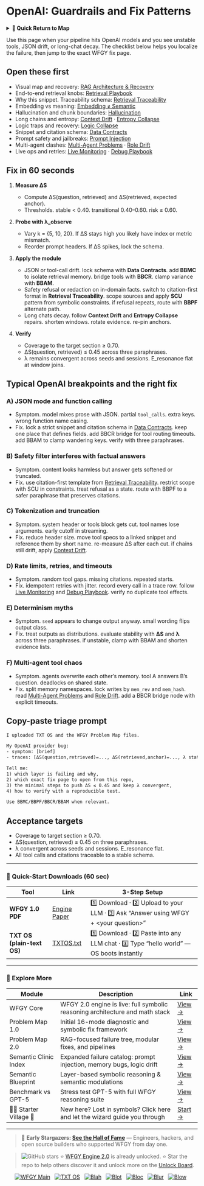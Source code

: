 # OpenAI: Guardrails and Fix Patterns

<details>
  <summary><strong>🧭 Quick Return to Map</strong></summary>

<br>

  > You are in a sub-page of **LLM_Providers**.  
  > To reorient, go back here:  
  >
  > - [**LLM_Providers** — model vendors and deployment options](./README.md)  
  > - [**WFGY Global Fix Map** — main Emergency Room, 300+ structured fixes](../README.md)  
  > - [**WFGY Problem Map 1.0** — 16 reproducible failure modes](../../README.md)  
  >
  > Think of this page as a desk within a ward.  
  > If you need the full triage and all prescriptions, return to the Emergency Room lobby.
</details>


Use this page when your pipeline hits OpenAI models and you see unstable tools, JSON drift, or long-chat decay. The checklist below helps you localize the failure, then jump to the exact WFGY fix page.

## Open these first
- Visual map and recovery: [RAG Architecture & Recovery](https://github.com/onestardao/WFGY/blob/main/ProblemMap/rag-architecture-and-recovery.md)
- End-to-end retrieval knobs: [Retrieval Playbook](https://github.com/onestardao/WFGY/blob/main/ProblemMap/retrieval-playbook.md)
- Why this snippet. Traceability schema: [Retrieval Traceability](https://github.com/onestardao/WFGY/blob/main/ProblemMap/retrieval-traceability.md)
- Embedding vs meaning: [Embedding ≠ Semantic](https://github.com/onestardao/WFGY/blob/main/ProblemMap/embedding-vs-semantic.md)
- Hallucination and chunk boundaries: [Hallucination](https://github.com/onestardao/WFGY/blob/main/ProblemMap/hallucination.md)
- Long chains and entropy: [Context Drift](https://github.com/onestardao/WFGY/blob/main/ProblemMap/context-drift.md) · [Entropy Collapse](https://github.com/onestardao/WFGY/blob/main/ProblemMap/entropy-collapse.md)
- Logic traps and recovery: [Logic Collapse](https://github.com/onestardao/WFGY/blob/main/ProblemMap/logic-collapse.md)
- Snippet and citation schema: [Data Contracts](https://github.com/onestardao/WFGY/blob/main/ProblemMap/data-contracts.md)
- Prompt safety and jailbreaks: [Prompt Injection](https://github.com/onestardao/WFGY/blob/main/ProblemMap/prompt-injection.md)
- Multi-agent clashes: [Multi-Agent Problems](https://github.com/onestardao/WFGY/blob/main/ProblemMap/Multi-Agent_Problems.md) · [Role Drift](https://github.com/onestardao/WFGY/blob/main/ProblemMap/multi-agent-chaos/role-drift.md)
- Live ops and retries: [Live Monitoring](https://github.com/onestardao/WFGY/blob/main/ProblemMap/ops/live_monitoring_rag.md) · [Debug Playbook](https://github.com/onestardao/WFGY/blob/main/ProblemMap/ops/debug_playbook.md)

## Fix in 60 seconds
1) **Measure ΔS**
   - Compute ΔS(question, retrieved) and ΔS(retrieved, expected anchor).
   - Thresholds. stable < 0.40. transitional 0.40–0.60. risk ≥ 0.60.

2) **Probe with λ_observe**
   - Vary k = {5, 10, 20}. If ΔS stays high you likely have index or metric mismatch.
   - Reorder prompt headers. If ΔS spikes, lock the schema.

3) **Apply the module**
   - JSON or tool-call drift. lock schema with **Data Contracts**. add **BBMC** to isolate retrieval memory. bridge tools with **BBCR**. clamp variance with **BBAM**.
   - Safety refusal or redaction on in-domain facts. switch to citation-first format in **Retrieval Traceability**. scope sources and apply **SCU** pattern from symbolic constraints. if refusal repeats, route with **BBPF** alternate path.
   - Long chats decay. follow **Context Drift** and **Entropy Collapse** repairs. shorten windows. rotate evidence. re-pin anchors.

4) **Verify**
   - Coverage to the target section ≥ 0.70.
   - ΔS(question, retrieved) ≤ 0.45 across three paraphrases.
   - λ remains convergent across seeds and sessions. E_resonance flat at window joins.

## Typical OpenAI breakpoints and the right fix

### A) JSON mode and function calling
- Symptom. model mixes prose with JSON. partial `tool_calls`. extra keys. wrong function name casing.
- Fix. lock a strict snippet and citation schema in [Data Contracts](https://github.com/onestardao/WFGY/blob/main/ProblemMap/data-contracts.md). keep one place that defines fields. add BBCR bridge for tool routing timeouts. add BBAM to clamp wandering keys. verify with three paraphrases.

### B) Safety filter interferes with factual answers
- Symptom. content looks harmless but answer gets softened or truncated.
- Fix. use citation-first template from [Retrieval Traceability](https://github.com/onestardao/WFGY/blob/main/ProblemMap/retrieval-traceability.md). restrict scope with SCU in constraints. treat refusal as a state. route with BBPF to a safer paraphrase that preserves citations.

### C) Tokenization and truncation
- Symptom. system header or tools block gets cut. tool names lose arguments. early cutoff in streaming.
- Fix. reduce header size. move tool specs to a linked snippet and reference them by short name. re-measure ΔS after each cut. if chains still drift, apply [Context Drift](https://github.com/onestardao/WFGY/blob/main/ProblemMap/context-drift.md).

### D) Rate limits, retries, and timeouts
- Symptom. random tool gaps. missing citations. repeated starts.
- Fix. idempotent retries with jitter. record every call in a trace row. follow [Live Monitoring](https://github.com/onestardao/WFGY/blob/main/ProblemMap/ops/live_monitoring_rag.md) and [Debug Playbook](https://github.com/onestardao/WFGY/blob/main/ProblemMap/ops/debug_playbook.md). verify no duplicate tool effects.

### E) Determinism myths
- Symptom. `seed` appears to change output anyway. small wording flips output class.
- Fix. treat outputs as distributions. evaluate stability with **ΔS** and **λ** across three paraphrases. if unstable, clamp with BBAM and shorten evidence lists.

### F) Multi-agent tool chaos
- Symptom. agents overwrite each other’s memory. tool A answers B’s question. deadlocks on shared state.
- Fix. split memory namespaces. lock writes by `mem_rev` and `mem_hash`. read [Multi-Agent Problems](https://github.com/onestardao/WFGY/blob/main/ProblemMap/Multi-Agent_Problems.md) and [Role Drift](https://github.com/onestardao/WFGY/blob/main/ProblemMap/multi-agent-chaos/role-drift.md). add a BBCR bridge node with explicit timeouts.

## Copy-paste triage prompt

```txt
I uploaded TXT OS and the WFGY Problem Map files.

My OpenAI provider bug:
- symptom: [brief]
- traces: [ΔS(question,retrieved)=..., ΔS(retrieved,anchor)=..., λ states, tool logs if any]

Tell me:
1) which layer is failing and why,
2) which exact fix page to open from this repo,
3) the minimal steps to push ΔS ≤ 0.45 and keep λ convergent,
4) how to verify with a reproducible test.

Use BBMC/BBPF/BBCR/BBAM when relevant.
````

## Acceptance targets

* Coverage to target section ≥ 0.70.
* ΔS(question, retrieved) ≤ 0.45 on three paraphrases.
* λ convergent across seeds and sessions. E\_resonance flat.
* All tool calls and citations traceable to a stable schema.

---

### 🔗 Quick-Start Downloads (60 sec)

| Tool                       | Link                                                                                                                                       | 3-Step Setup                                                                             |
| -------------------------- | ------------------------------------------------------------------------------------------------------------------------------------------ | ---------------------------------------------------------------------------------------- |
| **WFGY 1.0 PDF**           | [Engine Paper](https://github.com/onestardao/WFGY/blob/main/I_am_not_lizardman/WFGY_All_Principles_Return_to_One_v1.0_PSBigBig_Public.pdf) | 1️⃣ Download · 2️⃣ Upload to your LLM · 3️⃣ Ask “Answer using WFGY + \<your question>”   |
| **TXT OS (plain-text OS)** | [TXTOS.txt](https://github.com/onestardao/WFGY/blob/main/OS/TXTOS.txt)                                                                     | 1️⃣ Download · 2️⃣ Paste into any LLM chat · 3️⃣ Type “hello world” — OS boots instantly |

---

### 🧭 Explore More

| Module                   | Description                                                                  | Link                                                                                               |
| ------------------------ | ---------------------------------------------------------------------------- | -------------------------------------------------------------------------------------------------- |
| WFGY Core                | WFGY 2.0 engine is live: full symbolic reasoning architecture and math stack | [View →](https://github.com/onestardao/WFGY/tree/main/core/README.md)                              |
| Problem Map 1.0          | Initial 16-mode diagnostic and symbolic fix framework                        | [View →](https://github.com/onestardao/WFGY/tree/main/ProblemMap/README.md)                        |
| Problem Map 2.0          | RAG-focused failure tree, modular fixes, and pipelines                       | [View →](https://github.com/onestardao/WFGY/blob/main/ProblemMap/rag-architecture-and-recovery.md) |
| Semantic Clinic Index    | Expanded failure catalog: prompt injection, memory bugs, logic drift         | [View →](https://github.com/onestardao/WFGY/blob/main/ProblemMap/SemanticClinicIndex.md)           |
| Semantic Blueprint       | Layer-based symbolic reasoning & semantic modulations                        | [View →](https://github.com/onestardao/WFGY/tree/main/SemanticBlueprint/README.md)                 |
| Benchmark vs GPT-5       | Stress test GPT-5 with full WFGY reasoning suite                             | [View →](https://github.com/onestardao/WFGY/tree/main/benchmarks/benchmark-vs-gpt5/README.md)      |
| 🧙‍♂️ Starter Village 🏡 | New here? Lost in symbols? Click here and let the wizard guide you through   | [Start →](https://github.com/onestardao/WFGY/blob/main/StarterVillage/README.md)                   |

---

> 👑 **Early Stargazers: [See the Hall of Fame](https://github.com/onestardao/WFGY/tree/main/stargazers)** —
> Engineers, hackers, and open source builders who supported WFGY from day one.

> <img src="https://img.shields.io/github/stars/onestardao/WFGY?style=social" alt="GitHub stars"> ⭐ [WFGY Engine 2.0](https://github.com/onestardao/WFGY/blob/main/core/README.md) is already unlocked. ⭐ Star the repo to help others discover it and unlock more on the [Unlock Board](https://github.com/onestardao/WFGY/blob/main/STAR_UNLOCKS.md).

<div align="center">

[![WFGY Main](https://img.shields.io/badge/WFGY-Main-red?style=flat-square)](https://github.com/onestardao/WFGY)
 
[![TXT OS](https://img.shields.io/badge/TXT%20OS-Reasoning%20OS-orange?style=flat-square)](https://github.com/onestardao/WFGY/tree/main/OS)
 
[![Blah](https://img.shields.io/badge/Blah-Semantic%20Embed-yellow?style=flat-square)](https://github.com/onestardao/WFGY/tree/main/OS/BlahBlahBlah)
 
[![Blot](https://img.shields.io/badge/Blot-Persona%20Core-green?style=flat-square)](https://github.com/onestardao/WFGY/tree/main/OS/BlotBlotBlot)
 
[![Bloc](https://img.shields.io/badge/Bloc-Reasoning%20Compiler-blue?style=flat-square)](https://github.com/onestardao/WFGY/tree/main/OS/BlocBlocBloc)
 
[![Blur](https://img.shields.io/badge/Blur-Text2Image%20Engine-navy?style=flat-square)](https://github.com/onestardao/WFGY/tree/main/OS/BlurBlurBlur)
 
[![Blow](https://img.shields.io/badge/Blow-Game%20Logic-purple?style=flat-square)](https://github.com/onestardao/WFGY/tree/main/OS/BlowBlowBlow)
 

</div>
